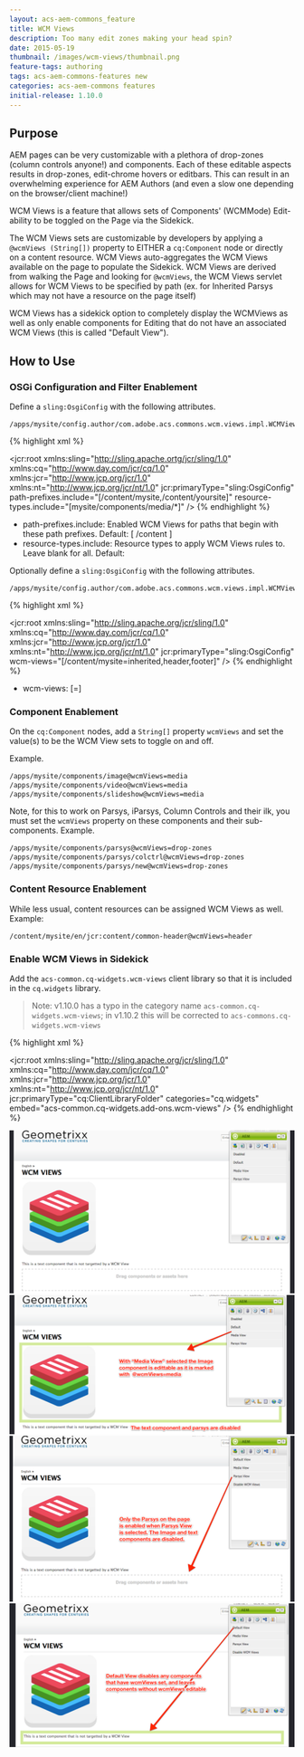 ```yaml
---
layout: acs-aem-commons_feature
title: WCM Views
description: Too many edit zones making your head spin?
date: 2015-05-19
thumbnail: /images/wcm-views/thumbnail.png
feature-tags: authoring
tags: acs-aem-commons-features new
categories: acs-aem-commons features
initial-release: 1.10.0
---
```


## Purpose

AEM pages can be very customizable with a plethora of drop-zones (column controls anyone!) and components. Each of these editable aspects results in drop-zones, edit-chrome hovers or editbars. This can result in an overwhelming experience for AEM Authors (and even a slow one depending on the browser/client machine!)

WCM Views is a feature that allows sets of Components' (WCMMode) Edit-ability to be toggled on the Page via the Sidekick. 


The WCM Views sets are customizable by developers by applying a ``@wcmViews (String[])`` property to EITHER a `cq:Component` node or directly on a content resource. WCM Views auto-aggregates the WCM Views available on the page to populate the Sidekick. WCM Views are derived from walking the Page and looking for `@wcmViews`, the WCM Views servlet allows for WCM Views to be specified by path (ex. for Inherited Parsys which may not have a resource on the page itself)

WCM Views has a sidekick option to completely display the WCMViews as well as only enable components for Editing that do not have an associated WCM Views (this is called "Default View").

## How to Use

### OSGi Configuration and Filter Enablement

Define a `sling:OsgiConfig` with the following attributes.

	/apps/mysite/config.author/com.adobe.acs.commons.wcm.views.impl.WCMViewsFilter.xml

{% highlight xml %}
<?xml version="1.0" encoding="UTF-8"?>
<jcr:root xmlns:sling="http://sling.apache.ortg/jcr/sling/1.0" xmlns:cq="http://www.day.com/jcr/cq/1.0" xmlns:jcr="http://www.jcp.org/jcr/1.0" xmlns:nt="http://www.jcp.org/jcr/nt/1.0"
    jcr:primaryType="sling:OsgiConfig"
    path-prefixes.include="[/content/mysite,/content/yoursite]"
	resource-types.include="[mysite/components/media/*]"
    />
{% endhighlight %}

* path-prefixes.include: Enabled WCM Views for paths that begin with these path prefixes. Default: [ /content ]
* resource-types.include: Resource types to apply WCM Views rules to. Leave blank for all. Default: <Blank>

Optionally define a `sling:OsgiConfig` with the following attributes.

	/apps/mysite/config.author/com.adobe.acs.commons.wcm.views.impl.WCMViewsServlet.xml

{% highlight xml %}
<?xml version="1.0" encoding="UTF-8"?>
<jcr:root xmlns:sling="http://sling.apache.org/jcr/sling/1.0" xmlns:cq="http://www.day.com/jcr/cq/1.0" xmlns:jcr="http://www.jcp.org/jcr/1.0" xmlns:nt="http://www.jcp.org/jcr/nt/1.0"
    jcr:primaryType="sling:OsgiConfig"
    wcm-views="[/content/mysite=inherited,header,footer]"
    />
{% endhighlight %}

* wcm-views: [<path>=<list of wcm views to always show>]


### Component Enablement

On the `cq:Component` nodes, add a `String[]` property `wcmViews` and set the value(s) to be the WCM View sets to toggle on and off.

Example.

	/apps/mysite/components/image@wcmViews=media
	/apps/mysite/components/video@wcmViews=media
	/apps/mysite/components/slideshow@wcmViews=media

Note, for this to work on Parsys, iParsys, Column Controls and their ilk, you must set the `wcmViews` property on these components and their sub-components. Example.

	/apps/mysite/components/parsys@wcmViews=drop-zones	
	/apps/mysite/components/parsys/colctrl@wcmViews=drop-zones	
	/apps/mysite/components/parsys/new@wcmViews=drop-zones	

### Content Resource Enablement

While less usual, content resources can be assigned WCM Views as well. Example:

	/content/mysite/en/jcr:content/common-header@wcmViews=header
		
### Enable WCM Views in Sidekick

Add the `acs-common.cq-widgets.wcm-views` client library so that it is included in the `cq.widgets` library.

> Note: v1.10.0 has a typo in the category name `acs-common.cq-widgets.wcm-views`; in v1.10.2 this will be corrected to `acs-commons.cq-widgets.wcm-views`

{% highlight xml %} 
<?xml version="1.0" encoding="UTF-8"?>
<jcr:root xmlns:sling="http://sling.apache.org/jcr/sling/1.0" 
		xmlns:cq="http://www.day.com/jcr/cq/1.0" 
		xmlns:jcr="http://www.jcp.org/jcr/1.0" 
		xmlns:nt="http://www.jcp.org/jcr/nt/1.0"
    jcr:primaryType="cq:ClientLibraryFolder" 
	categories="cq.widgets" 
	embed="acs-common.cq-widgets.add-ons.wcm-views"
	/>
{% endhighlight %}


![WCM Views](/acs-aem-commons/images/wcm-views/wcm-views-1.png)
![WCM Views](/acs-aem-commons/images/wcm-views/wcm-views-2.png)
![WCM Views](/acs-aem-commons/images/wcm-views/wcm-views-3.png)
![WCM Views](/acs-aem-commons/images/wcm-views/wcm-views-4.png)


